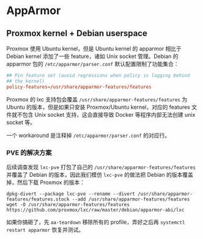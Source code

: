 # AppArmor

## Proxmox kernel + Debian userspace

Proxmox 使用 Ubuntu kernel，但是 Ubuntu kernel 的 apparmor 相比于 Debian kernel 添加了一些 feature，诸如 Unix socket 管理。Debian 的 apparmor 包的 `/etc/apparmor/parser.conf` 默认配置限制了功能集合：

```conf
## Pin feature set (avoid regressions when policy is lagging behind
## the kernel)
policy-features=/usr/share/apparmor-features/features
```

Proxmox 的 lxc 支持包会覆盖 `/usr/share/apparmor-features/features` 为 Ubuntu 的版本，但是如果只安装 Proxmox/Ubuntu kernel，对应的 features 文件就不包含 Unix socket 支持，这会直接导致 Docker 等程序内部无法创建 unix socket 等。

一个 workaround 是注释掉 `/etc/apparmor/parser.conf` 的对应行。

### PVE 的解决方案

后续调查发现 `lxc-pve` 打包了自己的 `/usr/share/apparmor-features/features` 并覆盖了 Debian 的版本，因此我们模仿 `lxc-pve` 的做法把 Debian 的版本覆盖掉，然后下载 Proxmox 的版本：

```shell
dpkg-divert --package lxc-pve --rename --divert /usr/share/apparmor-features/features.stock --add /usr/share/apparmor-features/features
wget -O /usr/share/apparmor-features/features https://github.com/proxmox/lxc/raw/master/debian/apparmor-abi/lxc
```

如果你搞砸了，先 `aa-teardown` 移除所有的 profile，弄好之后再 `systemctl restart apparmor` 恢复并测试。
